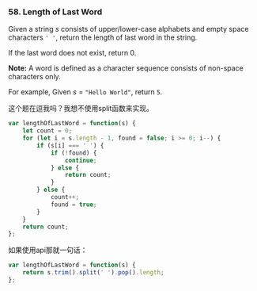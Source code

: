 ### 58. Length of Last Word



Given a string *s* consists of upper/lower-case alphabets and empty space characters `' '`, return the length of last word in the string.

If the last word does not exist, return 0.

**Note:** A word is defined as a character sequence consists of non-space characters only.

For example, 
Given *s* = `"Hello World"`,
return `5`.



这个题在逗我吗？我想不使用split函数来实现。

```javascript
var lengthOfLastWord = function(s) {
    let count = 0;
    for (let i = s.length - 1, found = false; i >= 0; i--) {
        if (s[i] === ' ') {
            if (!found) {
                continue;
            } else {
                return count;
            }
        } else {
            count++;
            found = true;
        }
    }
    return count;
};
```
如果使用api那就一句话：

```javascript
var lengthOfLastWord = function(s) {
    return s.trim().split(' ').pop().length;
};
```
